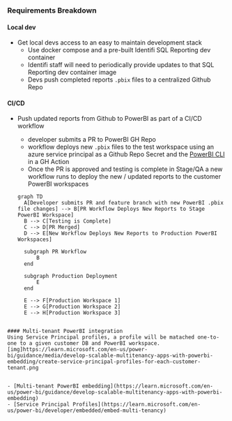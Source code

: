 ### Requirements Breakdown

#### Local dev
- Get local devs access to an easy to maintain development stack
  - Use docker compose and a pre-built Identifi SQL Reporting dev container 
  - Identifi staff will need to periodically provide updates to that SQL Reporting dev container image
  - Devs push completed reports `.pbix` files to a centralized Github Repo


#### CI/CD
- Push updated reports from Github to PowerBI as part of a CI/CD workflow
  - developer submits a PR to PowerBI GH Repo
  - workflow deploys new `.pbix` files to the test workspace using an azure service principal as a Github Repo Secret and the [PowerBI CLI](https://powerbi-cli.github.io/index.html) in a GH Action 
  - Once the PR is approved and testing is complete in Stage/QA a new workflow runs to deploy the new / updated reports to the customer PowerBI workspaces

  ```mermaid
  graph TD
    A[Developer submits PR and feature branch with new PowerBI .pbix file changes] --> B[PR Workflow Deploys New Reports to Stage PowerBI Workspace]
    B --> C[Testing is Complete]
    C --> D[PR Merged]
    D --> E[New Workflow Deploys New Reports to Production PowerBI Workspaces]

    subgraph PR Workflow
        B
    end

    subgraph Production Deployment
        E
    end

    E --> F[Production Workspace 1]
    E --> G[Production Workspace 2]
    E --> H[Production Workspace 3]
```

#### Multi-tenant PowerBI integration
Using Service Principal profiles, a profile will be matached one-to-one to a given customer DB and PowerBI workspace. 
[img]https://learn.microsoft.com/en-us/power-bi/guidance/media/develop-scalable-multitenancy-apps-with-powerbi-embedding/create-service-principal-profiles-for-each-customer-tenant.png


- [Multi-tenant PowerBI embedding](https://learn.microsoft.com/en-us/power-bi/guidance/develop-scalable-multitenancy-apps-with-powerbi-embedding)
- [Service Principal Profiles](https://learn.microsoft.com/en-us/power-bi/developer/embedded/embed-multi-tenancy)